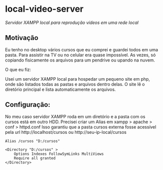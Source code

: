 # local-video-server
*Servidor XAMPP local para reprodução vídeos em uma rede local*

## Motivação
Eu tenho no desktop vários cursos que eu comprei e guardei todos em uma pasta.
Para assistir na TV ou no celular era quase impossível. As vezes, só copiando fisicamente os arquivos para um pendrive ou upando na nuvem.

O que eu fiz:

Usei um servidor XAMPP local para hospedar um pequeno site em php, onde são listados todas as pastas e arquivos dentro delas.
O site lê o diretório principal e lista automaticamente os arquivos.

## Configuração:
No meu caso servidor XAMPP roda em um diretório e a pasta com os cursos está em outro HDD.
Precisei criar um Alias em xampp > apache > conf > httpd.conf
Isso garantiu que a pasta cursos externa fosse acessível pela url http://localhost/cursos ou http://seu-ip-local/cursos 

```
Alias /cursos "D:/cursos"

<Directory "D:/cursos" >
    Options Indexes FollowSymLinks MultiViews
    Require all granted
</Directory>
```
